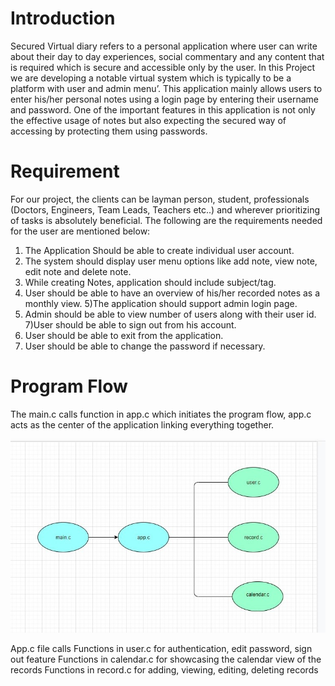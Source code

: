 # Introduction

Secured Virtual diary refers to a personal application where user can write about their day to day experiences, social commentary and any content that is required which is secure and accessible only by the user.
In this Project we are developing a notable virtual system which is typically to be a platform with user and admin menu’. This application mainly allows users to enter his/her personal notes using a login page by entering their username and password.
One of the important features in this application is not only the effective usage of notes but also expecting the secured way of accessing by protecting them using passwords.

# Requirement
For our project, the clients can be layman person, student, professionals (Doctors, Engineers, Team Leads, Teachers etc..) and wherever prioritizing of tasks is absolutely beneficial. The following are the requirements needed for the user are mentioned below:
1) The Application Should be able to create individual user account.
2) The system should display user menu options like add note, view note, edit note and delete note.
3) While creating Notes, application should include subject/tag.
4) User should be able to have an overview of his/her recorded notes as a monthly view. 
5)The application should support admin login page.
6) Admin should be able to view number of users along with their user id.
7)User should be able to sign out from his account. 
8) User should be able to exit from the application.
9) User should be able to change the password if necessary.



# Program Flow
The main.c calls function in app.c which initiates the program flow, app.c acts as the center of the application linking everything together.

![Diagram](https://github.com/irjreddy/Group_I_SecuredVirtualDiary/blob/dev/assets/program_fow.jpg)



App.c file calls
	Functions in user.c for authentication, edit password, sign out feature
	Functions in calendar.c for showcasing the calendar view of the records
	Functions in record.c for adding, viewing, editing, deleting records 
	

